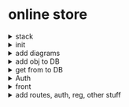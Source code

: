 # online store

<details>
<summary>
stack
</summary>

Back

- node
- express
- postgresql
- sequelize

диаграмма баз данных(8таблиц)
авторизация JWT
Rest API

Front

- react
- react bootstrap
- axios (зпросы к серверу)
- react-router-dom (навигация)
- mobx (стейт менеджер)

endpoint methods
![server endpoint](back/readmeAssets/server_endpoint.png)
server endpoint func
![server endpoint func](back/readmeAssets/server_endpoint_func.png)
client query
![client query](back/readmeAssets/server_endpoint_query.png)

[code](https://github.com/utimur/online-store-full-course)
[video](https://www.youtube.com/watch?v=H2GCkRF9eko)

alt + shift + a // multiline comments

</details>

<details>
<summary>
init
</summary>

    npm init -y
    npm i express pg pg-hstore sequelize cors dotenv
    npm i -D nodemon

install postgresql/create db

</details>

<details>
<summary>
add diagrams
</summary>

---

[draw.io](https://app.diagrams.net/)

---

![schema database](back/readmeAssets/tables_graph.png)

### add tables

![add tables](back/readmeAssets/add_tables.png)

### test request

![test request](back/readmeAssets/test_request.png)

### check router

![check router](back/readmeAssets/router_check.png)

### check controllers

![check controllers](back/readmeAssets/check_controllers.png)

### check middleware

![check middleware](back/readmeAssets/check_middleware.png)

</details>

<details>
<summary>
add obj to DB
</summary>

![add object to DB](back/readmeAssets/add_to_DB.png)
![add object to DB2](back/readmeAssets/add_to_DB2.png)

---

[this commit](https://github.com/viktishchenko/big-pets/commit/f4391c06bc0317ef118b674d00ff11ac470008dd)

</details>

<details>
<summary>
get from to DB
</summary>

![get from DB](back/readmeAssets/get_from_DB.png)

---

[this file](./back/controllers/typeController.js)

![add object to DB](back/readmeAssets/add_obj_to_DB.png)
![get obj from DB](back/readmeAssets/get_from_DB2.png)

---

    npm i express-fileupload
    npm i uuid

---

### add/get static file to DB

![add static file(img) to DB](back/readmeAssets/add_img_to_DB.png)

[filter items by brandId & typeId →](./back/controllers/deviceController.js)

![filter item by brandId](back/readmeAssets/get_item_by_brandId.png)

[page limit with DB →](./back/controllers/deviceController.js)

![add page limit with DB](back/readmeAssets/page_limit_with_DB.png)

[page limit with DB und count →](./back/controllers/deviceController.js)

![page limit with DB and count](back/readmeAssets/page_limit_with_DB_undCount.png)

[add device info →](./back/controllers/deviceController.js)

![add device info](back/readmeAssets/device_info.png)

</details>

<details>

<summary>
Auth
</summary>

    npm i jsonwebtoken bcrypt

[get token →](./back/controllers/userController.js)
![grt token](back/readmeAssets/get_token.png)

### check userName & password

![check pass & user name](back/readmeAssets/check_userName_und_password.png)

### check login

false

![check login false](back/readmeAssets/check_login.png)

true

![check login true](back/readmeAssets/check_login_true.png)

### check user auth

false

![check user auth](back/readmeAssets/check_user_auth.png)

true

![check user auth](back/readmeAssets/auth_check.png)

### check ADMIN

false

![check ADMIN](back/readmeAssets/check_auth_false.png)

false

![check ADMIN](back/readmeAssets/check_auth_token_false.png)

add ADMIN

![add admin](back/readmeAssets/add_admin.png)

hooray ADMIN

![add admin true](back/readmeAssets/check_auth_token_true.png)

</details>

<details>

<summary>
front
</summary>

    npx create-react-app .
    npm i react-router-dom mobx mobx-react-lite
    npm install react-bootstrap bootstrap

![start front](front/readmeAssets/start_front.png)

</details>

<details>

<summary>
add routes, auth, reg, other stuff
</summary>

add bootstrap

![add bootstrap](front/readmeAssets/add_bootstrap.png)

add auth [logic →](./front/src/components/NavBar.js)

![add auth logic](front/readmeAssets/add_auth_logic.png)

auth, registration [logic →](./front/src/pages/Auth.js)

![add auth logic](front/readmeAssets/auth_reg_logic.png)

</details>
